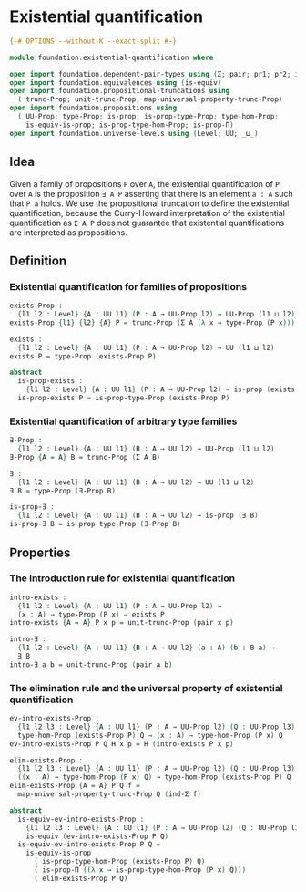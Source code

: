 # Existential quantification

```agda
{-# OPTIONS --without-K --exact-split #-}

module foundation.existential-quantification where

open import foundation.dependent-pair-types using (Σ; pair; pr1; pr2; ind-Σ)
open import foundation.equivalences using (is-equiv)
open import foundation.propositional-truncations using
  ( trunc-Prop; unit-trunc-Prop; map-universal-property-trunc-Prop)
open import foundation.propositions using
  ( UU-Prop; type-Prop; is-prop; is-prop-type-Prop; type-hom-Prop;
    is-equiv-is-prop; is-prop-type-hom-Prop; is-prop-Π)
open import foundation.universe-levels using (Level; UU; _⊔_)
```

## Idea

Given a family of propositions `P` over `A`, the existential quantification of `P` over `A` is the proposition `∃ A P` asserting that there is an element `a : A` such that `P a` holds. We use the propositional truncation to define the existential quantification, because the Curry-Howard interpretation of the existential quantification as `Σ A P` does not guarantee that existential quantifications are interpreted as propositions.

## Definition

### Existential quantification for families of propositions

```agda
exists-Prop :
  {l1 l2 : Level} {A : UU l1} (P : A → UU-Prop l2) → UU-Prop (l1 ⊔ l2)
exists-Prop {l1} {l2} {A} P = trunc-Prop (Σ A (λ x → type-Prop (P x)))

exists :
  {l1 l2 : Level} {A : UU l1} (P : A → UU-Prop l2) → UU (l1 ⊔ l2)
exists P = type-Prop (exists-Prop P)

abstract
  is-prop-exists :
    {l1 l2 : Level} {A : UU l1} (P : A → UU-Prop l2) → is-prop (exists P)
  is-prop-exists P = is-prop-type-Prop (exists-Prop P)
```

### Existential quantification of arbitrary type families

```agda
∃-Prop :
  {l1 l2 : Level} {A : UU l1} (B : A → UU l2) → UU-Prop (l1 ⊔ l2)
∃-Prop {A = A} B = trunc-Prop (Σ A B)

∃ :
  {l1 l2 : Level} {A : UU l1} (B : A → UU l2) → UU (l1 ⊔ l2)
∃ B = type-Prop (∃-Prop B)

is-prop-∃ :
  {l1 l2 : Level} {A : UU l1} (B : A → UU l2) → is-prop (∃ B)
is-prop-∃ B = is-prop-type-Prop (∃-Prop B)
```

## Properties

### The introduction rule for existential quantification

```agda
intro-exists :
  {l1 l2 : Level} {A : UU l1} (P : A → UU-Prop l2) →
  (x : A) → type-Prop (P x) → exists P
intro-exists {A = A} P x p = unit-trunc-Prop (pair x p)

intro-∃ :
  {l1 l2 : Level} {A : UU l1} {B : A → UU l2} (a : A) (b : B a) →
  ∃ B
intro-∃ a b = unit-trunc-Prop (pair a b)
```

### The elimination rule and the universal property of existential quantification

```agda
ev-intro-exists-Prop :
  {l1 l2 l3 : Level} {A : UU l1} (P : A → UU-Prop l2) (Q : UU-Prop l3) →
  type-hom-Prop (exists-Prop P) Q → (x : A) → type-hom-Prop (P x) Q
ev-intro-exists-Prop P Q H x p = H (intro-exists P x p)

elim-exists-Prop :
  {l1 l2 l3 : Level} {A : UU l1} (P : A → UU-Prop l2) (Q : UU-Prop l3) →
  ((x : A) → type-hom-Prop (P x) Q) → type-hom-Prop (exists-Prop P) Q
elim-exists-Prop {A = A} P Q f =
  map-universal-property-trunc-Prop Q (ind-Σ f)

abstract
  is-equiv-ev-intro-exists-Prop :
    {l1 l2 l3 : Level} {A : UU l1} (P : A → UU-Prop l2) (Q : UU-Prop l3) →
    is-equiv (ev-intro-exists-Prop P Q)
  is-equiv-ev-intro-exists-Prop P Q =
    is-equiv-is-prop
      ( is-prop-type-hom-Prop (exists-Prop P) Q)
      ( is-prop-Π ((λ x → is-prop-type-hom-Prop (P x) Q)))
      ( elim-exists-Prop P Q)
```
